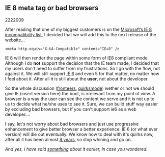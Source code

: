 <article><h2>IE 8 meta tag or bad browsers</h2><time><span class="day">22</span><span class="month">2</span><span class="year">2009</span></time><p>After reading that one of my biggest customers is on the <a href="http://blogs.zdnet.com/microsoft/?p=2072">Microsoft’s IE 8 incompatibility list</a>, I decided that we will add this to the next release of the website...</p><pre><code>&#60;meta http-equiv="X-UA-Compatible" content="IE=8" /&#62;</code></pre><p>IE 8 will then render the page within some form of IE8 compliant mode. Although I do <strong>not</strong> support the decision that the IE team made, I decided that my users don't need to suffer from my frustrations. So I go with the flow, not against it. We will still support <abbr title="worst nightmare for a web developer">IE 6</abbr> and even 5 for that matter, no matter how I feel about it. After all it is still about the <strong>user</strong>, not about the developer.</p><p>So the whole discussion (<a href="http://fronteers.nl/blog/2009/02/wordt-noorwegen-ons-voorbeeld">fronteers</a>, <a href="http://www.quirksmode.org/blog/archives/2009/02/to_hell_with_ba.html">quirksmode</a>) wether or not we should give IE (insert version here) the boot, is irrelevant from my point of view. A browser is a way the user can see the content we serve and it is not up to <span title="webdevelopers">us</span> to decide what he/she uses to see it. Sure, we can build stuff way easier by excluding bad browsers, but if you can't support ie6 as a web developer....</p><p>I say, let's not worry about bad browsers and just use progressive enhancement to give better browser a better experience. IE 6 (or what ever version) will die out eventually. We know how to deal with it's quirks now, after all it has been almost <a href="http://en.wikipedia.org/wiki/Internet_Explorer_6">8 years</a>, so stop whining and go on.</p><p><em>And yes, I have said <a href=" http://wnas.nl/internet-explorer-8-defaults-to-standards-mode">something</a> about it earlier, in case you wondered.</em></p></article>